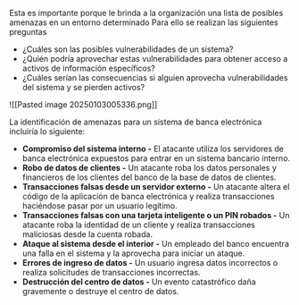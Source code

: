 Esta es importante porque le brinda a la organización una lista de posibles amenazas en un entorno determinado 
Para ello se realizan las siguientes preguntas 

- ¿Cuáles son las posibles vulnerabilidades de un sistema?
- ¿Quién podría aprovechar estas vulnerabilidades para obtener acceso a activos de información específicos?
- ¿Cuáles serían las consecuencias si alguien aprovecha vulnerabilidades del sistema y se pierden activos?

![[Pasted image 20250103005336.png]]


La identificación de amenazas para un sistema de banca electrónica incluiría lo siguiente:

- **Compromiso del sistema interno -** El atacante utiliza los servidores de banca electrónica expuestos para entrar en un sistema bancario interno.
- **Robo de datos de clientes -** Un atacante roba los datos personales y financieros de los clientes del banco de la base de datos de clientes.
- **Transacciones falsas desde un servidor externo -** Un atacante altera el código de la aplicación de banca electrónica y realiza transacciones haciéndose pasar por un usuario legítimo.
- **Transacciones falsas con una tarjeta inteligente o un PIN robados -** Un atacante roba la identidad de un cliente y realiza transacciones maliciosas desde la cuenta robada.
- **Ataque al sistema desde el interior -** Un empleado del banco encuentra una falla en el sistema y la aprovecha para iniciar un ataque.
- **Errores de ingreso de datos -** Un usuario ingresa datos incorrectos o realiza solicitudes de transacciones incorrectas.
- **Destrucción del centro de datos -** Un evento catastrófico daña gravemente o destruye el centro de datos.